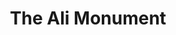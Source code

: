 ---
pid: llg27
title: The Ali Monument
location_transcription: 2600 Benjamin Franklin Pkwy
coordinates: "[-75.180379995133, 39.965165788747]"
zipcode: '19119'
gen_neighborhood: Northwest Philadelphia
neighborhood: Mount Airy
outside_phl: 
age: '15'
age_range: 13-19
instagram: 
image_file_name: llg_27.jpg
proposal_transcription: I would like a monument of Mohammad Ali near the same area
  s the one for Rocky. I believe it should be him showing his unique style. I thought
  it could be something simple like him moving around the ring like he used to.
topic: Pop Culture,Sports
topic_summary: 0, 0
type: Sculpture Statue
keywords_other: mohammad ali, rocky, boxing, the champ
credit: Tyson Maddox
image_labels: 
twitter: 
facebook: 
permalink: "/monuments/llg27/"
layout: item-page
---